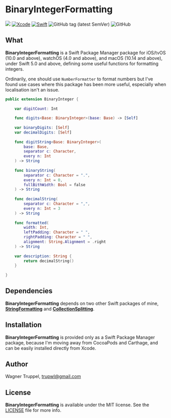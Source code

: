 # BinaryIntegerFormatting
![](https://img.shields.io/badge/platforms-iOS%2010%20%7C%20tvOS%2010%20%7C%20watchOS%204%20%7C%20macOS%2010.14-red)
[![Xcode](https://img.shields.io/badge/Xcode-11-blueviolet.svg)](https://developer.apple.com/xcode)
[![Swift](https://img.shields.io/badge/Swift-5.0-orange.svg)](https://swift.org)
![GitHub tag (latest SemVer)](https://img.shields.io/github/v/tag/wltrup/BinaryIntegerFormatting)
![GitHub](https://img.shields.io/github/license/wltrup/BinaryIntegerFormatting)

## What

**BinaryIntegerFormatting** is a Swift Package Manager package for iOS/tvOS (10.0 and above), watchOS (4.0 and above), and macOS (10.14 and above), under Swift 5.0 and above, defining some useful functions for formatting integers.

Ordinarily, one should use `NumberFormatter` to format numbers but I've found use cases where this package has been more useful, especially when localisation isn't an issue.

```swift
public extension BinaryInteger {
    
    var digitCount: Int 
    
    func digits<Base: BinaryInteger>(base: Base) -> [Self] 
    
    var binaryDigits: [Self] 
    var decimalDigits: [Self] 
    
    func digitString<Base: BinaryInteger>(
        base: Base,
        separator c: Character,
        every n: Int
    ) -> String 
    
    func binaryString(
        separator c: Character = ".",
        every n: Int = 0,
        fullBithWidth: Bool = false
    ) -> String 
    
    func decimalString(
        separator c: Character = ",", 
        every n: Int = 3
    ) -> String 
    
    func formatted(
        width: Int,
        leftPadding: Character = " ",
        rightPadding: Character = " ",
        alignment: String.Alignment = .right
    ) -> String 
    
    var description: String {
        return decimalString()
    }
    
}
```

## Dependencies

**BinaryIntegerFormatting** depends on two other Swift packages of mine, [**StringFormatting**](https://github.com/wltrup/StringFormatting.git) and [**CollectionSplitting**](https://github.com/wltrup/CollectionSplitting.git).

## Installation

**BinaryIntegerFormatting** is provided only as a Swift Package Manager package, because I'm moving away from CocoaPods and Carthage, and can be easily installed directly from Xcode.

## Author

Wagner Truppel, trupwl@gmail.com

## License

**BinaryIntegerFormatting** is available under the MIT license. See the [LICENSE](./LICENSE) file for more info.
